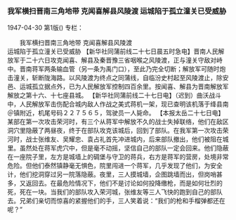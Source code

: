 ### 我军横扫晋南三角地带  克闻喜解县风陵渡  运城陷于孤立潼关已受威胁

1947-04-30
第1版()
专栏：

　　我军横扫晋南三角地带
    克闻喜解县风陵渡         
    运城陷于孤立潼关已受威胁
    【新华社同蒲前线二十七日晨五时急电】晋南人民解放军于二十六日攻克闻喜、解县及秦晋豫三省咽喉之风陵渡，正与潼关守敌对峙中。晋南蒋军两条输血管（另一条为禹门口），至此乃完全切断；解放军可随时炮击潼关，斩断陇海路。以风陵渡为终点之同蒲线，自临汾史村起至风陵渡止，除安邑、运城孤立据点外，已为人民解放军控制四百余里。按闻喜、解县为晋南解放军解放之第十六、十七座县城。
    【新华社同蒲前线二十七日电】（迟到）曲沃战斗中，人民解放军击伤配合城内敌人作战之美式蒋机一架，现已查明该机落于绛县南＠镇附近，机尾号码２２７５６５，驾驶员一人毙命。
    【本报太岳二十七日电】某部在第一次攻击荣河时，有三个从蒋军中解放不久的战士失掉联络，他们在敌区洞穴里隐蔽了两昼夜，终于在部队攻克该城后，回到了部队。在我军第一次攻击荣河时，战士张维友、吴耀忠、袁占礼首先冲进城内，后来部队撤出，他们被阻在城里。虽然处在蒋军虎穴中，但是毫不动摇，坚信自己的部队一定会回来。他们隐蔽在一座院子里，左方是城墙上的碉堡与守卫的蒋兵，右方是蒋军的营房，处境非常危险。但他们泰然镇静毫无惧色，院里闯进一个蒋军，几乎发现了他们，为安全计，他们挖洞穿过另一院落隐蔽。夜里，三人摸城墙，企图跳墙而出，但岗哨甚多，又返回去。在最危险情况下，他们不是讨论如何投降缴枪，而是如何壮烈的死，死在一块。当我们的部队攻入荣河城，张维友等三人飞快的跑到自己的部队去。兄弟们亲切而惊喜的紧握他们的手，三人笑着说：“我们的枪和手榴弹都还在呢？”
